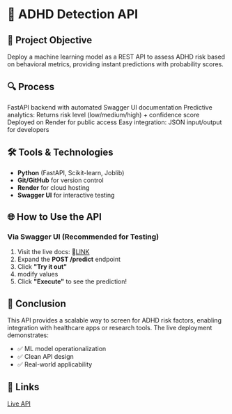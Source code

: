 # 🧠 ADHD Detection API

## 🚀 Project Objective
Deploy a machine learning model as a REST API to assess ADHD risk based on behavioral metrics, providing instant predictions with probability scores.

## 🔍 Process
FastAPI backend with automated Swagger UI documentation
Predictive analytics: Returns risk level (low/medium/high) + confidence score
Deployed on Render for public access
Easy integration: JSON input/output for developers

## 🛠️ Tools & Technologies
- **Python** (FastAPI, Scikit-learn, Joblib)
- **Git/GitHub** for version control
- **Render** for cloud hosting
- **Swagger UI** for interactive testing

## 🌐 How to Use the API
### Via Swagger UI (Recommended for Testing)
1. Visit the live docs: 🔗<a href="https://adhd-datascience-project.onrender.com/docs">LINK</a>
2. Expand the **POST /predict** endpoint
3. Click **"Try it out"**
4. modify values
5. Click **"Execute"** to see the prediction!


## 🏁 Conclusion
This API provides a scalable way to screen for ADHD risk factors, enabling integration with healthcare apps or research tools. The live deployment demonstrates:
- ✅ ML model operationalization
- ✅ Clean API design
- ✅ Real-world applicability

## 🔗 Links
<a href=" https://adhd-datascience-project.onrender.com/docs">Live API</a>


